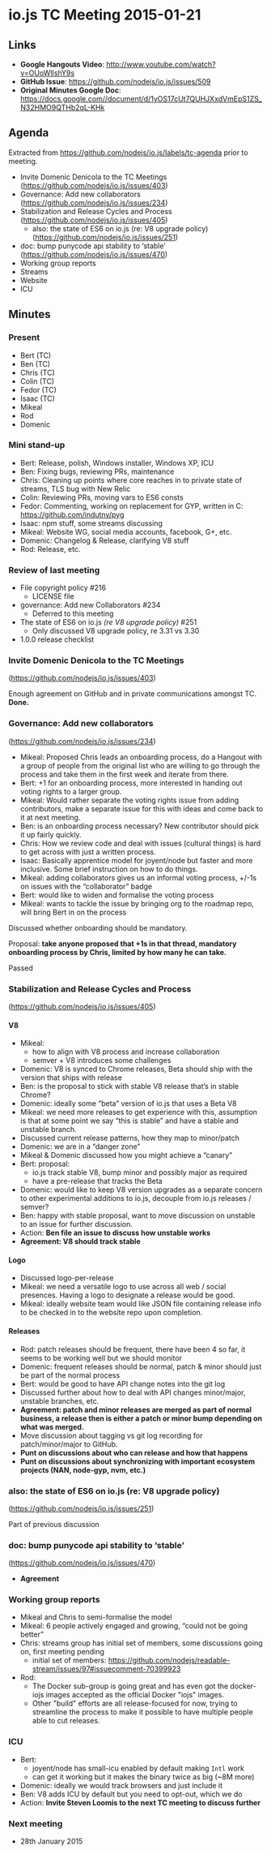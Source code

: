 # io.js TC Meeting 2015-01-21

## Links

* **Google Hangouts Video**: http://www.youtube.com/watch?v=OUoWlIshY9s
* **GitHub Issue**: https://github.com/nodejs/io.js/issues/509
* **Original Minutes Google Doc**: https://docs.google.com//document/d/1yOS17cUt7QUHJXxdVmEpS1ZS_N32HMO9QTHb2qL-KHk

## Agenda

Extracted from https://github.com/nodejs/io.js/labels/tc-agenda prior to meeting.

* Invite Domenic Denicola to the TC Meetings (https://github.com/nodejs/io.js/issues/403)
* Governance: Add new collaborators (https://github.com/nodejs/io.js/issues/234)
* Stabilization and Release Cycles and Process (https://github.com/nodejs/io.js/issues/405)
  * also: the state of ES6 on io.js (re: V8 upgrade policy) (https://github.com/nodejs/io.js/issues/251)
* doc: bump punycode api stability to ‘stable’ (https://github.com/nodejs/io.js/issues/470)
* Working group reports
 * Streams
 * Website
* ICU

## Minutes

### Present

* Bert (TC)
* Ben (TC)
* Chris (TC)
* Colin (TC)
* Fedor (TC)
* Isaac (TC)
* Mikeal
* Rod
* Domenic

### Mini stand-up

* Bert: Release, polish, Windows installer, Windows XP, ICU
* Ben: Fixing bugs, reviewing PRs, maintenance
* Chris: Cleaning up points where core reaches in to private state of streams, TLS bug with New Relic
* Colin: Reviewing PRs, moving vars to ES6 consts
* Fedor: Commenting, working on replacement for GYP, written in C: https://github.com/indutny/pyg
* Isaac: npm stuff, some streams discussing
* Mikeal: Website WG, social media accounts, facebook, G+, etc.
* Domenic: Changelog & Release, clarifying V8 stuff
* Rod: Release, etc.

### Review of last meeting

* File copyright policy #216
  - LICENSE file
* governance: Add new Collaborators #234
  - Deferred to this meeting
* The state of ES6 on io.js _(re V8 upgrade policy)_ #251
  - Only discussed V8 upgrade policy, re 3.31 vs 3.30
* 1.0.0 release checklist


### Invite Domenic Denicola to the TC Meetings

(https://github.com/nodejs/io.js/issues/403)

Enough agreement on GitHub and in private communications amongst TC. **Done.**

### Governance: Add new collaborators

(https://github.com/nodejs/io.js/issues/234)

* Mikeal: Proposed Chris leads an onboarding process, do a Hangout with a group of people from the original list who are willing to go through the process and take them in the first week and iterate from there.
* Bert: +1 for an onboarding process, more interested in handing out voting rights to a larger group.
* Mikeal: Would rather separate the voting rights issue from adding contributors, make a separate issue for this with ideas and come back to it at next meeting.
* Ben: is an onboarding process necessary? New contributor should pick it up fairly quickly.
* Chris: How we review code and deal with issues (cultural things) is hard to get across with just a written process.
* Isaac: Basically apprentice model for joyent/node but faster and more inclusive. Some brief instruction on how to do things.
* Mikeal: adding collaborators gives us an informal voting process, +/-1s on issues with the “collaborator” badge
* Bert: would like to widen and formalise the voting process
* Mikeal: wants to tackle the issue by bringing org to the roadmap repo, will bring Bert in on the process

Discussed whether onboarding should be mandatory.

Proposal: **take anyone proposed that +1s in that thread, mandatory onboarding process by Chris, limited by how many he can take.**

Passed


### Stabilization and Release Cycles and Process

(https://github.com/nodejs/io.js/issues/405)

#### V8

* Mikeal:
  - how to align with V8 process and increase collaboration
  - semver + V8 introduces some challenges
* Domenic: V8 is synced to Chrome releases, Beta should ship with the version that ships with release
* Ben: is the proposal to stick with stable V8 release that’s in stable Chrome?
* Domenic: ideally some “beta” version of io.js that uses a Beta V8
* Mikeal: we need more releases to get experience with this, assumption is that at some point we say “this is stable” and have a stable and unstable branch.
* Discussed current release patterns, how they map to minor/patch
* Domenic: we are in a “danger zone”
* Mikeal & Domenic discussed how you might achieve a “canary”
* Bert: proposal:
  - io.js track stable V8, bump minor and possibly major as required
  - have a pre-release that tracks the Beta
* Domenic: would like to keep V8 version upgrades as a separate concern to other experimental additions to io.js, decouple from io.js releases / semver?
* Ben: happy with stable proposal, want to move discussion on unstable to an issue for further discussion.
* Action: **Ben file an issue to discuss how unstable works**
* **Agreement: V8 should track stable**

#### Logo

* Discussed logo-per-release
* Mikeal: we need a versatile logo to use across all web / social presences. Having a logo to designate a release would be good.
* Mikeal: ideally website team would like JSON file containing release info to be checked in to the website repo upon completion.

#### Releases

* Rod: patch releases should be frequent, there have been 4 so far, it seems to be working well but we should monitor
* Domenic: frequent releases should be normal, patch & minor should just be part of the normal process
* Bert: would be good to have API change notes into the git log
* Discussed further about how to deal with API changes minor/major, unstable branches, etc.
* **Agreement: patch and minor releases are merged as part of normal business, a release then is either a patch or minor bump depending on what was merged.**
* Move discussion about tagging vs git log recording for patch/minor/major to GitHub.
* **Punt on discussions about who can release and how that happens**
* **Punt on discussions about synchronizing with important ecosystem projects (NAN, node-gyp, nvm, etc.)**



### also: the state of ES6 on io.js (re: V8 upgrade policy)

(https://github.com/nodejs/io.js/issues/251)

Part of previous discussion

### doc: bump punycode api stability to ‘stable’

(https://github.com/nodejs/io.js/issues/470)

* **Agreement**

### Working group reports

* Mikeal and Chris to semi-formalise the model
* Mikeal: 6 people actively engaged and growing, “could not be going better”
* Chris: streams group has initial set of members, some discussions going on, first meeting pending
  * initial set of members: https://github.com/nodejs/readable-stream/issues/97#issuecomment-70399923
* Rod:
  - The Docker sub-group is going great and has even got the docker-iojs images accepted as the official Docker "iojs" images.
  - Other "build" efforts are all release-focused for now, trying to streamline the process to make it possible to have multiple people able to cut releases.


### ICU

* Bert:
  - joyent/node has small-icu enabled by default making `Intl` work
  - can get it working but it makes the binary twice as big (~8M more)
* Domenic: ideally we would track browsers and just include it
* Ben: V8 adds ICU by default but you need to opt-out, which we do
* Action: **Invite Steven Loomis to the next TC meeting to discuss further**


### Next meeting

* 28th January 2015
